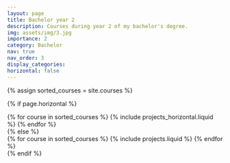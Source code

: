 ```yaml
---
layout: page
title: Bachelor year 2
description: Courses during year 2 of my bachelor's degree.
img: assets/img/3.jpg
importance: 2
category: Bachelor
nav: true
nav_order: 3
display_categories:
horizontal: false
---
```

<!-- markdownlint-disable MD033 -->

<div class="projects">
<!-- Display projects without categories -->

{% assign sorted_courses = site.courses %}

  <!-- Generate cards for each project -->

{% if page.horizontal %}

  <div class="container">
    <div class="row row-cols-1 row-cols-md-2">
    {% for course in sorted_courses %}
      {% include projects_horizontal.liquid %}
    {% endfor %}
    </div>
  </div>
{% else %}
  <div class="row row-cols-1 row-cols-md-3">
    {% for course in sorted_courses %}
      {% include projects.liquid %}
    {% endfor %}
  </div>
{% endif %}
</div>
